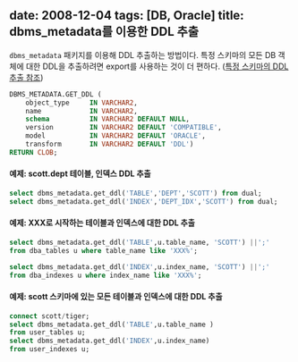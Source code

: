 date: 2008-12-04
tags: [DB, Oracle]
title: dbms_metadata를 이용한 DDL 추출
---
`dbms_metadata` 패키지를 이용해 DDL 추출하는 방법이다. 특정 스키마의 모든 DB 객체에 대한 DDL을 추출하려면 export를 사용하는 것이 더 편하다. ([특정 스키마의 DDL 추출 참조](/2008/extract-ddl/))
<!--more-->

```sql
DBMS_METADATA.GET_DDL (
    object_type     IN VARCHAR2,
    name            IN VARCHAR2,
    schema          IN VARCHAR2 DEFAULT NULL,
    version         IN VARCHAR2 DEFAULT 'COMPATIBLE',
    model           IN VARCHAR2 DEFAULT 'ORACLE',
    transform       IN VARCHAR2 DEFAULT 'DDL')
RETURN CLOB;
```

#### 예제: scott.dept 테이블, 인덱스 DDL 추출
```sql
select dbms_metadata.get_ddl('TABLE','DEPT','SCOTT') from dual;
select dbms_metadata.get_ddl('INDEX','DEPT_IDX','SCOTT') from dual;
```

#### 예제: XXX로 시작하는 테이블과 인덱스에 대한 DDL 추출
```sql
select dbms_metadata.get_ddl('TABLE',u.table_name, 'SCOTT') ||';'
from dba_tables u where table_name like 'XXX%';

select dbms_metadata.get_ddl('INDEX',u.index_name, 'SCOTT') ||';'
from dba_indexes u where index_name like 'XXX%';
```

#### 예제: scott 스키마에 있는 모든 테이블과 인덱스에 대한 DDL 추출
```sql
connect scott/tiger;
select dbms_metadata.get_ddl('TABLE',u.table_name )
from user_tables u;
select dbms_metadata.get_ddl('INDEX',u.index_name)
from user_indexes u;
```
